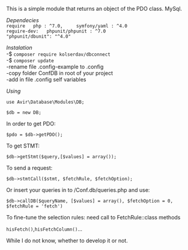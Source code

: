 
 This is a simple module that returns an object of the PDO class. MySql.  

_Dependecies_  
`require  
php : ^7.0,    
symfony/yaml : ^4.0`  
`reguire-dev:  
phpunit/phpunit : ^7.0`  
`"phpunit/dbunit": "^4.0"`  
  

_Instalation_  
-$ `composer require kolserdav/dbconnect`   
-$ `composer update`   
-rename file .config-example to .config  
-copy folder ConfDB in root of your project  
-add in file .config self variables  

_Using_  

`use Avir\Database\Modules\DB;`    

 `$db = new DB;`  
 
In order to get PDO:   
  
 `$pdo = $db->getPDO();`  
   
To get STMT:

`$db->getStmt($query,[$values] = array());`  

To send a request:  

`$db->stmtCall($stmt, $fetchRule, $fetchOption);`  

Or insert your queries in to /Conf.db/queries.php
and use:

`$db->callDB($queryName, [$values] = array(), $fetchOption = 0, $fetchRule = 'fetch')`  

To fine-tune the selection rules: 
need call to FetchRule::class methods

`hisFetch()`,`hisFetchColumn()`...

While I do not know, whether to develop it or not.